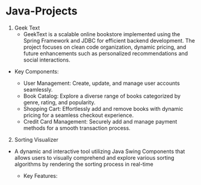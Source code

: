 # Java-Projects

1. Geek Text
   - GeekText is a scalable online bookstore implemented using the Spring Framework and JDBC for efficient backend development. The project focuses on clean code organization, dynamic pricing, and future enhancements such as personalized recommendations and social interactions.
  
* Key Components:

   - User Management: Create, update, and manage user accounts seamlessly.
   - Book Catalog: Explore a diverse range of books categorized by genre, rating, and popularity.
   - Shopping Cart: Effortlessly add and remove books with dynamic pricing for a seamless checkout experience.
   - Credit Card Management: Securely add and manage payment methods for a smooth transaction process.

2. Sorting Visualizer
  - A dynamic and interactive tool utilizing Java Swing Components that allows users to visually comprehend and explore various sorting algorithms by rendering the sorting process in real-time
    
    * Key Features:
  
     
      
  

